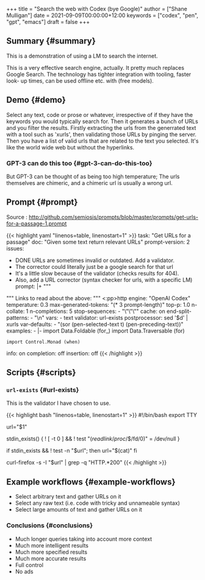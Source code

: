 +++
title = "Search the web with Codex (bye Google)"
author = ["Shane Mulligan"]
date = 2021-09-09T00:00:00+12:00
keywords = ["codex", "pen", "gpt", "emacs"]
draft = false
+++

## Summary {#summary}

This is a demonstration of using a LM to
search the internet.

This is a very effective search engine,
actually. It pretty much replaces Google
Search. The technology has tighter integration
with tooling, faster look- up times, can be
used offline etc. with (free models).


## Demo {#demo}

<!-- Play on asciinema.com -->
<!-- <a title="asciinema recording" href="https://asciinema.org/a/o7X9udIBKyBRGLXbdHkV5divh" target="_blank"><img alt="asciinema recording" src="https://asciinema.org/a/o7X9udIBKyBRGLXbdHkV5divh.svg" /></a> -->
<!-- Play on the blog -->
<script src="https://asciinema.org/a/o7X9udIBKyBRGLXbdHkV5divh.js" id="asciicast-o7X9udIBKyBRGLXbdHkV5divh" async></script>

Select any text, code or prose or whatever,
irrespective of if they have the keywords you
would typically search for. Then it generates
a bunch of URLs and you filter the results.
Firstly extracting the urls from the
generrated text with a tool such as 'xurls',
then validating those URLs by pinging the
server. Then you have a list of valid urls
that are related to the text you selected.
It's like the world wide web but without the
hyperlinks.


### GPT-3 can do this too {#gpt-3-can-do-this-too}

But GPT-3 can be thought of as being too high
temperature; The urls themselves are chimeric,
and a chimeric url is usually a wrong url.


## Prompt {#prompt}

Source
: <http://github.com/semiosis/prompts/blob/master/prompts/get-urls-for-a-passage-1.prompt>

<!--listend-->

{{< highlight yaml "linenos=table, linenostart=1" >}}
task: "Get URLs for a passage"
doc: "Given some text return relevant URLs"
prompt-version: 2
issues:
  - DONE URLs are sometimes invalid or outdated. Add a validator.
  - The corrector could literally just be a google search for that url
  - It's a little slow because of the validator (checks results for 404).
  - Also, add a URL corrector (syntax checker for urls, with a specific LM)
prompt: |+
  """
  <text>
  """
  Links to read about the above:
  """
  <:pp>http
engine: "OpenAI Codex"
temperature: 0.3
max-generated-tokens: "(* 3 prompt-length)"
top-p: 1.0
n-collate: 1
n-completions: 5
stop-sequences:
- "\"\"\""
cache: on
end-split-patterns:
- "\n"
vars:
- text
validator: url-exists
postprocessor: sed '$d' | xurls
var-defaults:
- "(sor (pen-selected-text t) (pen-preceding-text))"
examples:
- |-
    import Data.Foldable (for_)
    import Data.Traversable (for)

    import Control.Monad (when)
info: on
completion: off
insertion: off
{{< /highlight >}}


## Scripts {#scripts}


### `url-exists` {#url-exists}

This is the validator I have chosen to use.

{{< highlight bash "linenos=table, linenostart=1" >}}
#!/bin/bash
export TTY

url="$1"

stdin_exists() {
    ! [ -t 0 ] && ! test "$(readlink /proc/$$/fd/0)" = /dev/null
}

if stdin_exists && ! test -n "$url"; then
    url="$(cat)"
fi

curl-firefox -s -I "$url" | grep -q "HTTP.*200"
{{< /highlight >}}


## Example workflows {#example-workflows}

-   Select arbitrary text and gather URLs on it
-   Select any raw text (i.e. code with tricky and unnameable syntax)
-   Select large amounts of text and gather URLs on it


### Conclusions {#conclusions}

-   Much longer queries taking into account more context
-   Much more intelligent results
-   Much more specified results
-   Much more accurate results
-   Full control
-   No ads